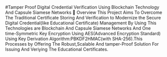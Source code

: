 #Tamper Proof Digital Credential Verification Using Blockchain Technology And Capsule Siamese Networks
📒 Overview
This Project Aims To Overcome The Traditional Certificate Storing And Verification to Modernize the Secure Digital Credential(like Educational Certificate) Management By Using This Technologies are Blockchain And Capsule Siamese Networks And One time-Symmetric Key Encryption Using AES(Advanced Encryption Standard) Using Key Derivation Algorithm:PBKDF2HMAC(with SHA-256).This Processes by Offering The Robust,Scalable And tamper-Proof Solution For Issuing And Veriying The Educational Certificates.

